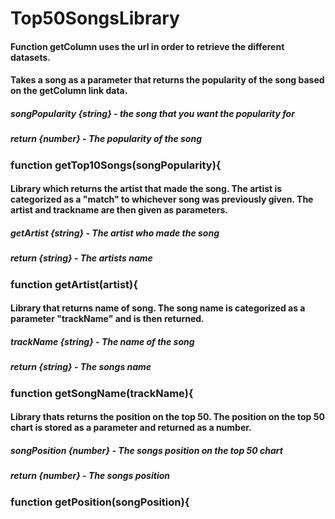 # Top50SongsLibrary

#### Function getColumn uses the url in order to retrieve the different datasets.
#### Takes a song as a parameter that returns the popularity of the song based on the getColumn link data.
##### songPopularity {string} - the song that you want the popularity for
##### return {number} - The popularity of the song
### function getTop10Songs(songPopularity){

#### Library which returns the artist that made the song. The artist is categorized as a "match" to whichever song was previously given. The artist and trackname are then given as parameters.
##### getArtist {string} - The artist who made the song
##### return {string} - The artists name
### function getArtist(artist){

#### Library that returns name of song. The song name is categorized as a parameter "trackName" and is then returned.
##### trackName {string} - The name of the song
##### return {string} - The songs name
###  function getSongName(trackName){

#### Library thats returns the position on the top 50. The position on the top 50 chart is stored as a parameter and returned as a number.
##### songPosition {number} - The songs position on the top 50 chart
##### return {number} - The songs position
### function getPosition(songPosition){
